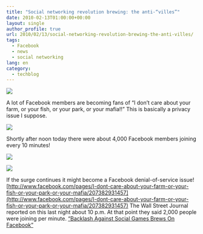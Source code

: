 ```yaml
---
title: "Social networking revolution brewing: the anti-“villes”"
date: 2010-02-13T01:00:00+00:00
layout: single
author_profile: true
url: 2010/02/13/social-networking-revolution-brewing-the-anti-villes/
tags:
  - Facebook
  - news
  - social networking
lang: en
category: 
  - techblog
---
```

[![](http://4.bp.blogspot.com/_vaUVXcmC3OI/S3XwytT-OeI/AAAAAAAAA7o/Yi4AZpful0k/s640/villes_204.jpg)](http://4.bp.blogspot.com/_vaUVXcmC3OI/S3XwytT-OeI/AAAAAAAAA7o/Yi4AZpful0k/s1600-h/villes_204.jpg)

A lot of Facebook members are becoming fans of “I don’t care about your farm, or your fish, or your park, or your mafia!!” This is basically a privacy issue I suppose.

[![](http://1.bp.blogspot.com/_vaUVXcmC3OI/S3Xw01HS2kI/AAAAAAAAA7w/O5JBemT0Iao/s640/villes.png)](http://1.bp.blogspot.com/_vaUVXcmC3OI/S3Xw01HS2kI/AAAAAAAAA7w/O5JBemT0Iao/s1600-h/villes.png)

Shortly after noon today there were about 4,000 Facebook members joining every 10 minutes!

[![](http://3.bp.blogspot.com/_vaUVXcmC3OI/S3Xw1XFGARI/AAAAAAAAA74/uqWRWVLEEqk/s640/villes2.png)](http://3.bp.blogspot.com/_vaUVXcmC3OI/S3Xw1XFGARI/AAAAAAAAA74/uqWRWVLEEqk/s1600-h/villes2.png)

[![](http://2.bp.blogspot.com/_vaUVXcmC3OI/S3Xw173XdBI/AAAAAAAAA8A/ojEN8f_A9uw/s640/villes3_thumb.jpg)](http://2.bp.blogspot.com/_vaUVXcmC3OI/S3Xw173XdBI/AAAAAAAAA8A/ojEN8f_A9uw/s1600-h/villes3_thumb.jpg)

If the surge continues it might become a Facebook denial-of-service issue! [http://www.facebook.com/pages/I-dont-care-about-your-farm-or-your-fish-or-your-park-or-your-mafia/207382931457](http://www.facebook.com/pages/I-dont-care-about-your-farm-or-your-fish-or-your-park-or-your-mafia/207382931457) The Wall Street Journal reported on this last night about 10 p.m. At that point they said 2,000 people were joining per minute. [“Backlash Against Social Games Brews On Facebook”](http://blogs.wsj.com/venturecapital/2010/02/11/backlash-against-social-games-brews-on-facebook/?mod=rss_WSJBlog)